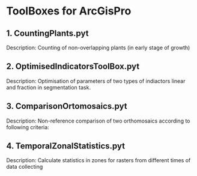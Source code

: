 # ToolBoxes for ArcGisPro

## 1. CountingPlants.pyt
Description: Counting of non-overlapping plants (in early stage of growth)

## 2. OptimisedIndicatorsToolBox.pyt
Description: Optimisation of parameters of two types of indiactors linear and fraction in segmentation task.

## 3. ComparisonOrtomosaics.pyt
Description: Non-reference comparison of two orthomosaics according to following criteria:

## 4. TemporalZonalStatistics.pyt
Description: Calculate statistics in zones for rasters from different times of data collecting

